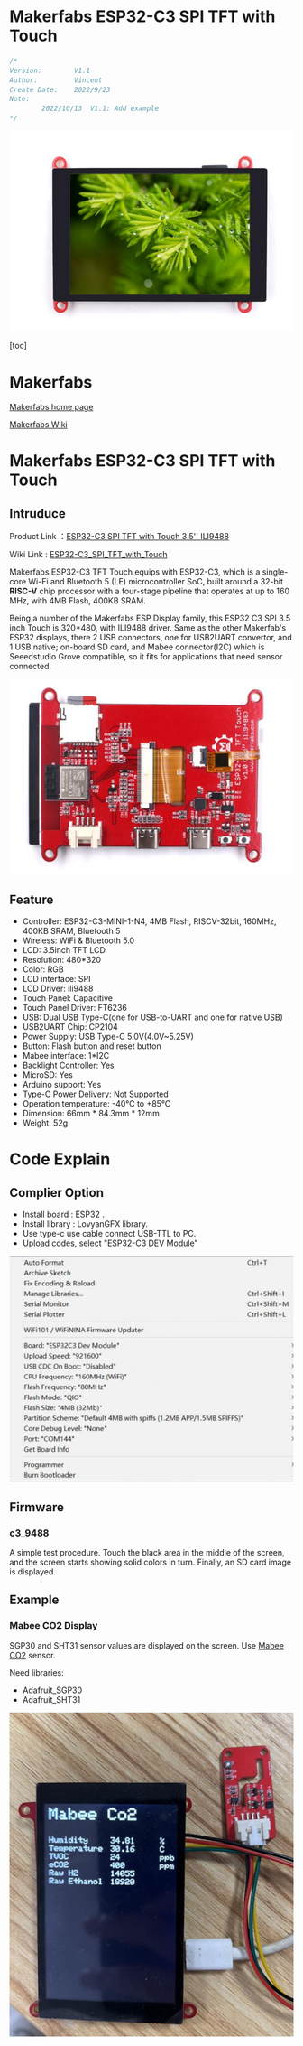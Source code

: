# Makerfabs ESP32-C3 SPI TFT with Touch

```c++
/*
Version:		V1.1
Author:			Vincent
Create Date:	2022/9/23
Note:
		2022/10/13	V1.1: Add example
*/
```
![](md_pic/main.jpg)


[toc]

# Makerfabs

[Makerfabs home page](https://www.makerfabs.com/)

[Makerfabs Wiki](https://makerfabs.com/wiki/index.php?title=Main_Page)

# Makerfabs ESP32-C3 SPI TFT with Touch
## Intruduce

Product Link ：[ESP32-C3 SPI TFT with Touch 3.5'' ILI9488](https://www.makerfabs.com/ep32-c3-risc-v-spi-tft-touch.html)

Wiki Link : [ESP32-C3_SPI_TFT_with_Touch](https://www.makerfabs.com/wiki/index.php?title=ESP32-C3_SPI_TFT_with_Touch(3.5%27%27))

Makerfabs ESP32-C3 TFT Touch equips with ESP32-C3, which is a single-core Wi-Fi and Bluetooth 5 (LE) microcontroller SoC, built around a 32-bit **RISC-V** chip processor with a four-stage pipeline that operates at up to 160 MHz, with 4MB Flash, 400KB SRAM. 

Being a number of the Makerfabs ESP Display family, this ESP32 C3 SPI 3.5 inch Touch is 320*480, with ILI9488 driver. Same as the other Makerfab's ESP32 displays, there 2 USB connectors, one for USB2UART convertor, and 1 USB native; on-board SD card, and Mabee connector(I2C) which is Seeedstudio Grove compatible, so it fits for applications that need sensor connected.

![back](md_pic/back.jpg)

## Feature

- Controller: ESP32-C3-MINI-1-N4, 4MB Flash, RISCV-32bit, 160MHz, 400KB SRAM, Bluetooth 5
- Wireless: WiFi & Bluetooth 5.0
- LCD: 3.5inch TFT LCD
- Resolution: 480*320
- Color: RGB
- LCD interface: SPI
- LCD Driver: ili9488
- Touch Panel: Capacitive
- Touch Panel Driver: FT6236
- USB: Dual USB Type-C(one for USB-to-UART and one for native USB)
- USB2UART Chip: CP2104
- Power Supply: USB Type-C 5.0V(4.0V~5.25V)
- Button: Flash button and reset button
- Mabee interface: 1*I2C
- Backlight Controller: Yes
- MicroSD: Yes
- Arduino support: Yes
- Type-C Power Delivery: Not Supported
- Operation temperature: -40℃ to +85℃
- Dimension: 66mm * 84.3mm * 12mm
- Weight: 52g

# Code Explain

## Complier Option

- Install board : ESP32 .
- Install library : LovyanGFX library. 
- Use type-c use cable connect USB-TTL to PC.
- Upload codes, select "ESP32-C3 DEV Module"

![](md_pic/com.jpg)

## Firmware

### c3_9488

A simple test procedure. Touch the black area in the middle of the screen, and the screen starts showing solid colors in turn. Finally, an SD card image is displayed.

## Example

### Mabee CO2 Display

SGP30 and SHT31 sensor values are displayed on the screen. Use [Mabee CO2](https://www.makerfabs.com/mabee-tvoc-and-eco2-sgp30-sht31.html) sensor.

Need libraries:

- Adafruit_SGP30
- Adafruit_SHT31

![co2](md_pic/co2.jpg)